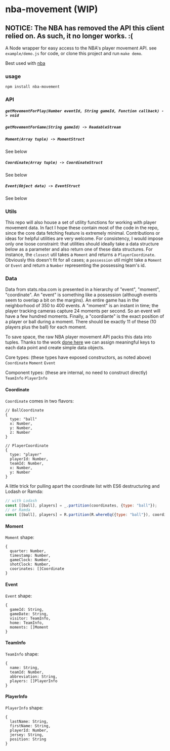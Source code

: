 # nba-movement (WIP)

## NOTICE: The NBA has removed the API this client relied on. As such, it no longer works. :(

A Node wrapper for easy access to the NBA's player movement API. see `example/demo.js` for code, or clone this project and run `make demo`.

Best used with [nba](https://github.com/nickb1080/nba)

### usage

```
npm install nba-movement
```

### API

##### `getMovementForPlay(Number eventId, String gameId, Function callback) -  > void`

##### `getMovementForGame(String gameId) -> ReadableStream`

##### `Moment(Array tuple) -> MomentStruct`
See below

##### `Coordinate(Array tuple) -> CoordinateStruct`
See below

##### `Event(Object data) -> EventStruct`
See below

### Utils

This repo will also house a set of utility functions for working with player movement data. In fact I hope these contain most of the code in the repo, since the core data fetching feature is extremely minimal. Contributions or ideas for helpful utilities are very welcome. For consistency, I would impose only one loose constraint: that utilities should ideally take a data structure below as a parameter and also return one of these data structures. For instance, the `closest` util takes a `Moment` and returns a `PlayerCoordinate`. Obviously this doesn't fit for all cases; a `possession` util might take a `Moment` or `Event` and return a `Number` representing the possessing team's id.

### Data
Data from stats.nba.com is presented in a hierarchy of "event", "moment", "coordinate". An "event" is something like a possession (although events seem to overlap a bit on the margins). An entire game has in the neighborhood of 350 to 400 events. A "moment" is an instant in time; the player tracking cameras capture 24 moments per second. So an event will have a few hundred moments. Finally, a "coordiante" is the exact position of a player or ball during a moment. There should be exactly 11 of these (10 players plus the ball) for each moment.

To save space, the raw NBA player movement API packs this data into tuples. Thanks to the work [done here](http://savvastjortjoglou.com/nba-play-by-play-movements.html) we can assign meaningful keys to each data point and create simple data objects.

Core types: (these types have exposed constructors, as noted above)
`Coordinate`
`Moment`
`Event`

Component types: (these are internal, no need to construct directly)
`TeamInfo`
`PlayerInfo`

#### Coordinate

`Coordinate` comes in two flavors:
```
// BallCoordinate
{
  type: "ball"
  x: Number,
  y: Number,
  z: Number
}

// PlayerCoordinate
{
  type: "player"
  playerId: Number,
  teamId: Number,
  x: Number,
  y: Number
}
```

A little trick for pulling apart the coordinate list with ES6 destructuring and Lodash or Ramda:

```js
// with Lodash
const [[ball], players] = _.partition(coordinates, {type: "ball"});
// or Ramda
const [[ball], players] = R.partition(R.whereEq({type: "ball"}), coordinates);
````

#### Moment
`Moment` shape:
```
{
  quarter: Number,
  timestamp: Number,
  gameClock: Number,
  shotClock: Number,
  coorinates: []Coordinate
}
```

#### Event
`Event` shape:
```
{
  gameId: String,
  gameDate: String,
  visitor: TeamInfo,
  home: TeamInfo,
  moments: []Moment
}
```

#### TeamInfo
`TeamInfo` shape:
```
{
  name: String,
  teamId: Number,
  abbreviation: String,
  players: []PlayerInfo
}
```

#### PlayerInfo
`PlayerInfo` shape:
```
{
  lastName: String,
  firstName: String,
  playerId: Number,
  jersey: String,
  position: String
}
```
